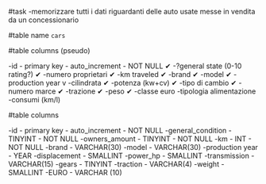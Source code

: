 #task
-memorizzare tutti i dati riguardanti delle auto usate messe in vendita da un concessionario


#table name `cars`

#table columns (pseudo)

-id - primary key - auto_increment - NOT NULL  ✔
-?general state (0-10 rating?) ✔
-numero proprietari ✔
-km traveled ✔
-brand ✔
-model ✔
-production year v
-cilindrata ✔
-potenza (kw+cv) ✔
-tipo di cambio ✔
-numero marce ✔
-trazione ✔
-peso ✔
-classe euro
-tipologia alimentazione
-consumi (km/l)



#table columns

-id - primary key - auto_increment - NOT NULL
-general_condition - TINYINT - NOT NULL
-owners_amount - TINYINT - NOT NULL
-km - INT - NOT NULL
-brand - VARCHAR(30)
-model - VARCHAR(30)
-production year - YEAR
-displacement - SMALLINT
-power_hp - SMALLINT
-transmission - VARCHAR(15)
-gears - TINYINT
-traction - VARCHAR(4)
-weight - SMALLINT
-EURO - VARCHAR (10)